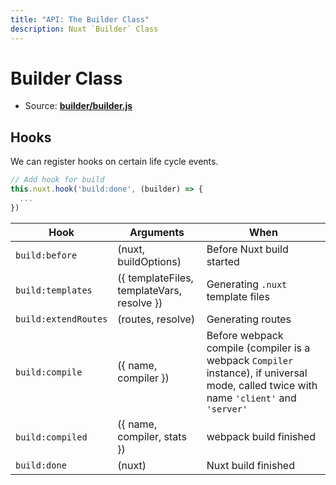 ```yaml
---
title: "API: The Builder Class"
description: Nuxt `Builder` Class
---
```


# Builder Class

- Source: **[builder/builder.js](https://github.com/nuxt/nuxt.js/blob/dev/lib/builder/builder.js)**

## Hooks

We can register hooks on certain life cycle events.

```js
// Add hook for build
this.nuxt.hook('build:done', (builder) => {
  ...
})
```

Hook                 | Arguments                                  | When
---------------------|--------------------------------------------|----------------------------------------------------------------------------------------------------------------------------------------
`build:before`       | (nuxt, buildOptions)                       | Before Nuxt build started
`build:templates`    | ({ templateFiles, templateVars, resolve }) | Generating `.nuxt` template files
`build:extendRoutes` | (routes, resolve)                          | Generating routes
`build:compile`      | ({ name, compiler })                       | Before webpack compile (compiler is a webpack `Compiler` instance), if universal mode, called twice with name `'client'` and `'server'`
`build:compiled`     | ({ name, compiler, stats })                | webpack build finished
`build:done`         | (nuxt)                                     | Nuxt build finished